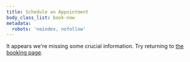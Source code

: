```yaml
---
title: Schedule an Appointment
body_class_list: book-now
metadata:
  robots: 'noindex, nofollow'
---
```


<div class="frame-contain">It appears we're missing some crucial information. Try returning to <a href="/booking">the booking page</a>.</div>
<script src="https://d3gxy7nm8y4yjr.cloudfront.net/js/embed.js" type="text/javascript"></script>
